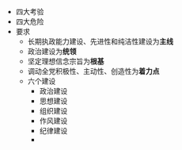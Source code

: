 - 四大考验
- 四大危险
- 要求
	- 长期执政能力建设、先进性和纯洁性建设为**主线**
	- 政治建设为**统领**
	- 坚定理想信念宗旨为**根基**
	- 调动全党积极性、主动性、创造性为**着力点**
	- 六个建设
		- 政治建设
		- 思想建设
		- 组织建设
		- 作风建设
		- 纪律建设
		-